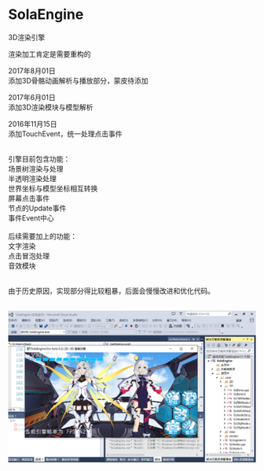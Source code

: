 ﻿# SolaEngine
3D渲染引擎</br>

渲染加工肯定是需要重构的

2017年8月01日</br>
添加3D骨骼动画解析与播放部分，蒙皮待添加</br>

2017年6月01日</br>
添加3D渲染模块与模型解析</br>

2016年11月15日</br>
添加TouchEvent，统一处理点击事件</br>

</br>
引擎目前包含功能：</br>
	场景树渲染与处理</br>
	半透明渲染处理</br>
	世界坐标与模型坐标相互转换</br>
	屏幕点击事件</br>
	节点的Update事件</br>
	事件Event中心</br>
</br>
后续需要加上的功能：</br>
	文字渲染</br>
	点击冒泡处理</br>
	音效模块</br>
</br>

由于历史原因，实现部分得比较粗暴，后面会慢慢改进和优化代码。</br>
</br>


![image](https://github.com/ebnaqq/SolaEngine/blob/master/Example/ExamplePic2.png)
